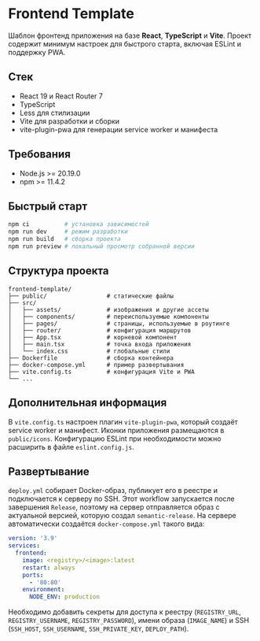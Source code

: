 # Frontend Template

Шаблон фронтенд приложения на базе **React**, **TypeScript** и **Vite**. Проект содержит минимум настроек для быстрого старта, включая ESLint и поддержку PWA.

## Стек

- React 19 и React Router 7
- TypeScript
- Less для стилизации
- Vite для разработки и сборки
- vite-plugin-pwa для генерации service worker и манифеста

## Требования

- Node.js >= 20.19.0
- npm >= 11.4.2

## Быстрый старт

```bash
npm ci          # установка зависимостей
npm run dev     # режим разработки
npm run build   # сборка проекта
npm run preview # локальный просмотр собранной версии
```

## Структура проекта

```
frontend-template/
├── public/                 # статические файлы
├── src/
│   ├── assets/             # изображения и другие ассеты
│   ├── components/         # переиспользуемые компоненты
│   ├── pages/              # страницы, используемые в роутинге
│   ├── router/             # конфигурация маршрутов
│   ├── App.tsx             # корневой компонент
│   ├── main.tsx            # точка входа приложения
│   └── index.css           # глобальные стили
├── Dockerfile              # сборка контейнера
├── docker-compose.yml      # пример развертывания
├── vite.config.ts          # конфигурация Vite и PWA
└── ...
```

## Дополнительная информация

В `vite.config.ts` настроен плагин `vite-plugin-pwa`, который создаёт service worker и манифест. Иконки приложения размещаются в `public/icons`. Конфигурацию ESLint при необходимости можно расширить в файле `eslint.config.js`.

## Развертывание

`deploy.yml` собирает Docker-образ, публикует его в реестре и подключается к серверу по SSH. Этот workflow запускается после завершения `Release`, поэтому на сервер отправляется образ с актуальной версией, которую создал `semantic-release`. На сервере автоматически создаётся `docker-compose.yml` такого вида:

```yaml
version: '3.9'
services:
  frontend:
    image: <registry>/<image>:latest
    restart: always
    ports:
      - '80:80'
    environment:
      NODE_ENV: production
```

Необходимо добавить секреты для доступа к реестру (`REGISTRY_URL`, `REGISTRY_USERNAME`, `REGISTRY_PASSWORD`), имени образа (`IMAGE_NAME`) и SSH (`SSH_HOST`, `SSH_USERNAME`, `SSH_PRIVATE_KEY`, `DEPLOY_PATH`).


